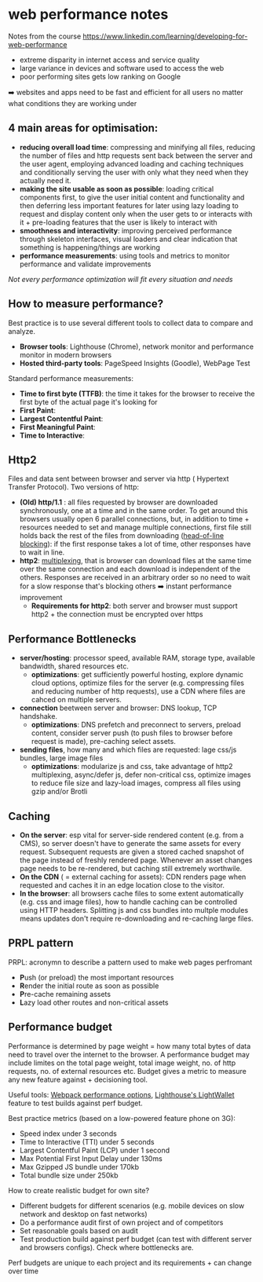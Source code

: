 # web performance notes

Notes from the course https://www.linkedin.com/learning/developing-for-web-performance

- extreme disparity in internet access and service quality
- large variance in devices and software used to access the web
- poor performing sites gets low ranking on Google

➡️ websites and apps need to be fast and efficient for all users no matter what conditions they are working under

## 4 main areas for optimisation: 
- **reducing overall load time**: compressing and minifying all files, reducing the number of files and http requests sent back between the server and the user agent, employing advanced loading and caching techniques and conditionally serving the user with only what they need when they actually need it.
- **making the site  usable as soon as possible**: loading critical components first, to give the user initial content and functionality and then deferring less important features for later using lazy loading to request and display content only when the user gets to or interacts with it + pre-loading features that the user is likely to interact with 
- **smoothness and interactivity**: improving perceived performance through skeleton interfaces, visual loaders and clear indication that something is happening/things are working
- **performance measurements**: using tools and metrics to monitor performance and validate improvements

*Not every performance optimization will fit every situation and needs*

## How to measure performance?
Best practice is to use several different tools to collect data to compare and analyze. 
- **Browser tools**: Lighthouse (Chrome), network monitor and performance monitor in modern browsers
- **Hosted third-party tools**: PageSpeed Insights (Goodle), WebPage Test

Standard performance measurements: 

- **Time to first byte (TTFB)**: the time it takes for the browser to receive the first byte of the actual page it's looking for
- **First Paint**: 
- **Largest Contentful Paint**:
- **First Meaningful Paint**:
- **Time to Interactive**:

## Http2 

Files and data sent between browser and server via http ( Hypertext Transfer Protocol). Two versions of http: 
- **(Old) http/1.1** : all files requested by browser are downloaded synchronously, one at a time and in the same order. To get around this browsers usually open 6 parallel connections, but, in addition to time + resources needed to set and manage multiple connections, first file still holds back the rest of the files from downloading ([head-of-line blocking](https://en.wikipedia.org/wiki/Head-of-line_blocking)): if the first response takes a lot of time, other responses have to wait in line.
- **http2**: [multiplexing](https://en.wikipedia.org/wiki/Multiplexing#Digital_broadcasting), that is browser can download files at the same time over the same connection and each download is independent of the others. Responses are received in an arbitrary order so no need to wait for a slow response that's blocking others  ➡️ instant performance improvement
    - **Requirements for http2**: both server and browser must support http2 + the connection must be encrypted over https

## Performance Bottlenecks

- **server/hosting**: processor speed, available RAM, storage type, available bandwidth, shared resources etc.
  - **optimizations**: get sufficiently powerful hosting, explore dynamic cloud options, optimize files for the server (e.g. compressing files and reducing number of http requests), use a CDN where files are cahced on multiple servers. 
- **connection** beetween server and browser: DNS lookup, TCP handshake. 
  - **optimizations**: DNS prefetch and preconnect to servers, preload content, consider server push (to push files to browser before request is made), pre-caching select assets.
- **sending files**, how many and which files are requested: lage css/js bundles, large image files
    - **optimizations**: modularize js and css, take advantage of http2 multiplexing, async/defer js, defer non-critical css, optimize images to reduce file size and lazy-load images, compress all files using gzip and/or Brotli

## Caching

- **On the server**: esp vital for server-side rendered content (e.g. from a CMS), so server doesn't have to generate the same assets for every request. Subsequent requests are given a stored cached snapshot of the page instead of freshly rendered page. Whenever an asset changes page needs to be re-rendered, but caching still extremely worthwile.
- **On the CDN** ( = external caching for assets): CDN renders page when requested and caches it in an edge location close to the visitor.
- **In the browser**: all browsers cache files to some extent automatically (e.g. css and image files), how to handle caching can be controlled using HTTP headers. Splitting js and css bundles into multple modules means updates don't require re-downloading and re-caching large files.

## PRPL pattern
 PRPL: acronymn to describe a pattern used to make web pages perfromant
- **P**ush (or preload) the most important resources
- **R**ender the initial route as soon as possible
- **P**re-cache remaining assets
- **L**azy load other routes and non-critical assets

## Performance budget

Performance is determined by page weight = how many total bytes of data need to travel over the internet to the browser. A performance budget may include limites on the total page weight, total image weight, no. of http requests, no. of external resources etc. Budget gives a metric to measure any new feature against + decisioning tool.

Useful tools: [Webpack performance options](https://webpack.js.org/configuration/performance/), [Lighthouse's LightWallet](https://web.dev/use-lighthouse-for-performance-budgets/) feature to test builds against perf budget.

Best practice metrics (based on a low-powered feature phone on 3G):
- Speed index under 3 seconds
- Time to Interactive (TTI) under 5 seconds
- Largest Contentful Paint (LCP) under 1 second
- Max Potential First Input Delay under 130ms
- Max Gzipped JS bundle under 170kb
- Total bundle size under 250kb

How to create realistic budget for own site? 
- Different budgets for different scenarios (e.g. mobile devices on slow network and desktop on fast networks)
- Do a performance audit first of own project and of competitors
- Set reasonable goals based on audit
- Test production build against perf budget (can test with different server and browsers configs). Check where bottlenecks are.

 Perf budgets are unique to each project and its requirements + can change over time
 
 

